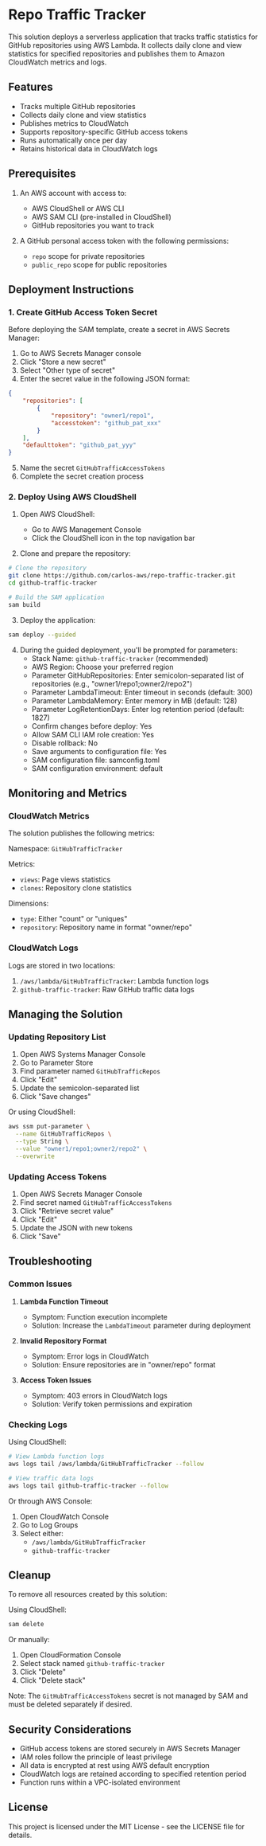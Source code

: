 # Repo Traffic Tracker

This solution deploys a serverless application that tracks traffic statistics for GitHub repositories using AWS Lambda. It collects daily clone and view statistics for specified repositories and publishes them to Amazon CloudWatch metrics and logs.

## Features

- Tracks multiple GitHub repositories
- Collects daily clone and view statistics
- Publishes metrics to CloudWatch
- Supports repository-specific GitHub access tokens
- Runs automatically once per day
- Retains historical data in CloudWatch logs

## Prerequisites

1. An AWS account with access to:
   - AWS CloudShell or AWS CLI
   - AWS SAM CLI (pre-installed in CloudShell)
   - GitHub repositories you want to track
   
2. A GitHub personal access token with the following permissions:
   - `repo` scope for private repositories
   - `public_repo` scope for public repositories

## Deployment Instructions

### 1. Create GitHub Access Token Secret

Before deploying the SAM template, create a secret in AWS Secrets Manager:

1. Go to AWS Secrets Manager console
2. Click "Store a new secret"
3. Select "Other type of secret"
4. Enter the secret value in the following JSON format:
```json
{
    "repositories": [
        {
            "repository": "owner1/repo1",
            "accesstoken": "github_pat_xxx"
        }
    ],
    "defaulttoken": "github_pat_yyy"
}
```
5. Name the secret `GitHubTrafficAccessTokens`
6. Complete the secret creation process

### 2. Deploy Using AWS CloudShell

1. Open AWS CloudShell:
   - Go to AWS Management Console
   - Click the CloudShell icon in the top navigation bar

2. Clone and prepare the repository:
```bash
# Clone the repository
git clone https://github.com/carlos-aws/repo-traffic-tracker.git
cd github-traffic-tracker

# Build the SAM application
sam build
```

3. Deploy the application:
```bash
sam deploy --guided
```

4. During the guided deployment, you'll be prompted for parameters:
   - Stack Name: `github-traffic-tracker` (recommended)
   - AWS Region: Choose your preferred region
   - Parameter GitHubRepositories: Enter semicolon-separated list of repositories (e.g., "owner1/repo1;owner2/repo2")
   - Parameter LambdaTimeout: Enter timeout in seconds (default: 300)
   - Parameter LambdaMemory: Enter memory in MB (default: 128)
   - Parameter LogRetentionDays: Enter log retention period (default: 1827)
   - Confirm changes before deploy: Yes
   - Allow SAM CLI IAM role creation: Yes
   - Disable rollback: No
   - Save arguments to configuration file: Yes
   - SAM configuration file: samconfig.toml
   - SAM configuration environment: default

## Monitoring and Metrics

### CloudWatch Metrics

The solution publishes the following metrics:

Namespace: `GitHubTrafficTracker`

Metrics:
- `views`: Page views statistics
- `clones`: Repository clone statistics

Dimensions:
- `type`: Either "count" or "uniques"
- `repository`: Repository name in format "owner/repo"

### CloudWatch Logs

Logs are stored in two locations:
1. `/aws/lambda/GitHubTrafficTracker`: Lambda function logs
2. `github-traffic-tracker`: Raw GitHub traffic data logs

## Managing the Solution

### Updating Repository List

1. Open AWS Systems Manager Console
2. Go to Parameter Store
3. Find parameter named `GitHubTrafficRepos`
4. Click "Edit"
5. Update the semicolon-separated list
6. Click "Save changes"

Or using CloudShell:
```bash
aws ssm put-parameter \
  --name GitHubTrafficRepos \
  --type String \
  --value "owner1/repo1;owner2/repo2" \
  --overwrite
```

### Updating Access Tokens

1. Open AWS Secrets Manager Console
2. Find secret named `GitHubTrafficAccessTokens`
3. Click "Retrieve secret value"
4. Click "Edit"
5. Update the JSON with new tokens
6. Click "Save"

## Troubleshooting

### Common Issues

1. **Lambda Function Timeout**
   - Symptom: Function execution incomplete
   - Solution: Increase the `LambdaTimeout` parameter during deployment

2. **Invalid Repository Format**
   - Symptom: Error logs in CloudWatch
   - Solution: Ensure repositories are in "owner/repo" format

3. **Access Token Issues**
   - Symptom: 403 errors in CloudWatch logs
   - Solution: Verify token permissions and expiration

### Checking Logs

Using CloudShell:
```bash
# View Lambda function logs
aws logs tail /aws/lambda/GitHubTrafficTracker --follow

# View traffic data logs
aws logs tail github-traffic-tracker --follow
```

Or through AWS Console:
1. Open CloudWatch Console
2. Go to Log Groups
3. Select either:
   - `/aws/lambda/GitHubTrafficTracker`
   - `github-traffic-tracker`

## Cleanup

To remove all resources created by this solution:

Using CloudShell:
```bash
sam delete
```

Or manually:
1. Open CloudFormation Console
2. Select stack named `github-traffic-tracker`
3. Click "Delete"
4. Click "Delete stack"

Note: The `GitHubTrafficAccessTokens` secret is not managed by SAM and must be deleted separately if desired.

## Security Considerations

- GitHub access tokens are stored securely in AWS Secrets Manager
- IAM roles follow the principle of least privilege
- All data is encrypted at rest using AWS default encryption
- CloudWatch logs are retained according to specified retention period
- Function runs within a VPC-isolated environment

## License

This project is licensed under the MIT License - see the LICENSE file for details.
